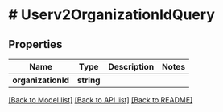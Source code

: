 # # Userv2OrganizationIdQuery

## Properties

Name | Type | Description | Notes
------------ | ------------- | ------------- | -------------
**organizationId** | **string** |  |

[[Back to Model list]](../../README.md#models) [[Back to API list]](../../README.md#endpoints) [[Back to README]](../../README.md)
